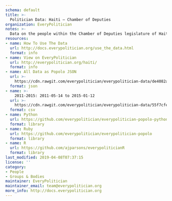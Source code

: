 ```yaml
---
schema: default
title: >-
  Politician Data: Haiti — Chamber of Deputies
organization: EveryPolitician
notes: >-
  Data on the people within the Chamber of Deputies legislature of Haiti.
resources:
- name: How To Use The Data
  url: http://docs.everypolitician.org/use_the_data.html
  format: info
- name: View on EveryPolitician
  url: http://everypolitician.org/haiti/
  format: info
- name: All Data as Popolo JSON
  url: >-
    https://cdn.rawgit.com/everypolitician/everypolitician-data/de4082ad8b578cf5584fe7daa8be27e6edf1e70e/data/Haiti/Deputies/ep-popolo-v1.0.json
  format: json
- name: >-
    2011-2015: 2011-05-14 to 2015-01-12
  url: >-
    https://cdn.rawgit.com/everypolitician/everypolitician-data/55f7cfeec923cd86e93ab04983d4c31a891b6392/data/Haiti/Deputies/term-2011.csv
  format: csv
- name: Python
  url: https://github.com/everypolitician/everypolitician-popolo-python
  format: library
- name: Ruby
  url: https://github.com/everypolitician/everypolitician-popolo
  format: library
- name: R
  url: https://github.com/ajparsons/everypoliticianR
  format: library
last_modified: 2019-04-08T07:37:15
license: ''
category:
- People
- Groups & Bodies
maintainer: EveryPolitician
maintainer_email: team@everypolitician.org
more_info: http://docs.everypolitician.org
---
```

